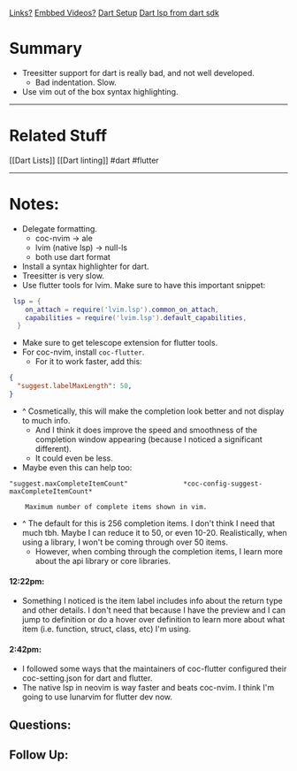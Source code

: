 [Links?](#)
[Embbed Videos?](#)
[Dart Setup](https://www.rockyourcode.com/dart/flutter-support-for-vim-with-dartfmt-ale-and-language-server-protocol/)
[Dart lsp from dart sdk](https://github.com/dart-lang/sdk/blob/master/pkg/analysis_server/tool/lsp_spec/README.md)
# Summary
- Treesitter support for dart is really bad, and not well developed.
	- Bad indentation. Slow.
- Use vim out of the box syntax highlighting.

----
# Related Stuff
[[Dart Lists]]
[[Dart linting]]
#dart 
#flutter 

----
# Notes:
- Delegate formatting.
	- coc-nvim -> ale
	- lvim (native lsp) -> null-ls
	- both use dart format
- Install a syntax highlighter for dart.
- Treesitter is very slow.
- Use flutter tools for lvim. Make sure to have  this important snippet:
```lua
 lsp = {
    on_attach = require('lvim.lsp').common_on_attach,
    capabilities = require('lvim.lsp').default_capabilities,
  }
```
- Make sure to get telescope extension for flutter tools.
- For coc-nvim, install `coc-flutter`. 
	- For it to work faster, add this:
```json
{
  "suggest.labelMaxLength": 50,
}
```
- ^ Cosmetically, this will make the completion look better and not display to much info.
	- And I think it does improve the speed and smoothness of the completion window appearing (because I noticed a significant different).
	- It could even be less.
- Maybe even this can help too:
```
"suggest.maxCompleteItemCount"				*coc-config-suggest-maxCompleteItemCount*

	Maximum number of complete items shown in vim.

```
- ^ The default for this is 256 completion items. I don't think I need that much tbh. Maybe I can reduce it to 50, or even 10-20. Realistically, when using a library, I won't be coming through over 50 items. 
	- However, when combing through the completion items, I learn more about the api library or core libraries.
#### 12:22pm:
- Something I noticed is the item label includes info about the return type and other details. I don't need that because I have the preview and I can jump to definition or do a hover over definition to learn more about what item (i.e. function, struct, class, etc) I'm using.
#### 2:42pm:
- I followed some ways that the maintainers of coc-flutter configured their coc-setting.json for dart and flutter.
- The native lsp in neovim is way faster and beats coc-nvim. I think I'm going to use lunarvim for flutter dev now.
## Questions:

## Follow Up:
